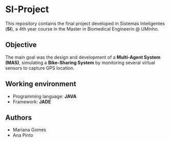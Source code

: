 # SI-Project

This repository contains the final project developed in Sistemas Inteligentes (**SI**), a 4th year course in the Master in Biomedical Engineerin @ UMinho.

## Objective

The main goal was the design and development of a **Multi-Agent System (MAS)**, simulating a **Bike-Sharing System** by monitoring several virtual sensors to capture GPS location. 

## Working environment

* Programming language: **JAVA**
* Framework: **JADE**

## Authors
- Mariana Gomes
- Ana Pinto
